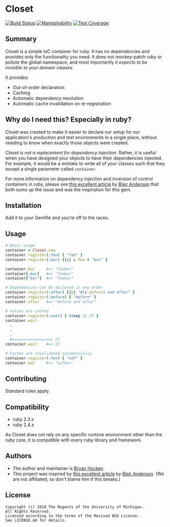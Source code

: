 # Closet

[![Build Status](https://travis-ci.org/mlibrary/closet.svg?branch=master)](https://travis-ci.org/mlibrary/closet)
[![Maintainability](https://api.codeclimate.com/v1/badges/590e17334ea92100e297/maintainability)](https://codeclimate.com/github/mlibrary/closet/maintainability)
[![Test Coverage](https://api.codeclimate.com/v1/badges/590e17334ea92100e297/test_coverage)](https://codeclimate.com/github/mlibrary/closet/test_coverage)


## Summary

Closet is a simple IoC container for ruby. It has no dependencies and provides only
the functionality you need. It does not monkey-patch ruby or pollute the global
namespace, and most importantly *it expects to be invisible to your domain classes.*

It provides:

* Out-of-order declaration
* Caching
* Automatic dependency resolution
* Automatic cache invalidation on re-registration

## Why do I need this? Especially in ruby?

Closet was created to make it easier to declare our setup for our application's
production and test environments in a single place, without needing to know
when exactly those objects were created.

*Closet is not a replacement for
dependency injection.* Rather, it is useful when you have designed your objects
to have their dependencies injected.  For example, it would be a *mistake* to write
all of your classes such that they except a single parameter called `container`.

For more information on dependency injection and inversion of control containers in
ruby, please see
[this excellent article](https://gist.github.com/blairanderson/8072d951a480a590f0bd)
by [Blair Anderson](https://github.com/blairanderson) that both sums up the issue
and was the inspiration for this gem.


## Installation

Add it to your Gemfile and you're off to the races.

## Usage

```ruby
# Basic usage
container = Closet.new
container.register(:foo) { "foo" }
container.register(:bar) {|c| c.foo + "bar" }

container.bar     #=> "foobar"
container[:bar]   #=> "foobar"
container["bar"]  #=> "foobar"

# Dependencies can be declared in any order
container.register(:after) {|c| "#{c.before} and after" }
container.register(:before) { "before" }
container.after   #=> "before and after"

# Values are cached
container.register(:wait) { sleep 3; 27 }
container.wait
  .
  .
  .
  #=================> 27
container.wait    #=> 27

# Caches are invalidated automatically
container.register(:foo) { "oof" }
container.bar     #=> "oofbar"
```

## Contributing

Standard rules apply.

## Compatibility

* ruby 2.3.x
* ruby 2.4.x

As Closet does not rely on any specific runtime environment other than
the ruby core, it is compatible with every ruby library and framework.

## Authors

* The author and maintainer is [Bryan Hockey](https://github.com/malakai97)
* This project was inspired by
  [this excellent article](https://gist.github.com/blairanderson/8072d951a480a590f0bd)
  by [Blair Anderson](https://github.com/blairanderson). (We are not affiliated, so
  don't blame him if this breaks.)

## License

    Copyright (c) 2018 The Regents of the University of Michigan.
    All Rights Reserved.
    Licensed according to the terms of the Revised BSD License.
    See LICENSE.md for details.

